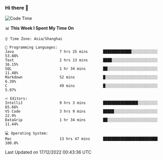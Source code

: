 ### Hi there 👋


<!--START_SECTION:waka-->
![Code Time](http://img.shields.io/badge/Code%20Time-961%20hrs%2026%20mins-blue)

📊 **This Week I Spent My Time On** 

```text
⌚︎ Time Zone: Asia/Shanghai

💬 Programming Languages: 
Java                     7 hrs 25 mins       █████████████░░░░░░░░░░░░   53.88% 
Text                     2 hrs 13 mins       ████░░░░░░░░░░░░░░░░░░░░░   16.15% 
SQL                      1 hr 34 mins        ██░░░░░░░░░░░░░░░░░░░░░░░   11.48% 
Markdown                 52 mins             █░░░░░░░░░░░░░░░░░░░░░░░░   6.39% 
C                        49 mins             █░░░░░░░░░░░░░░░░░░░░░░░░   5.97%

🔥 Editors: 
IntelliJ                 9 hrs 3 mins        ████████████████░░░░░░░░░   65.66% 
VS Code                  3 hrs 9 mins        █████░░░░░░░░░░░░░░░░░░░░   22.9% 
DataGrip                 1 hr 34 mins        ██░░░░░░░░░░░░░░░░░░░░░░░   11.44%

💻 Operating System: 
Mac                      13 hrs 47 mins      █████████████████████████   100.0%

```


 Last Updated on 17/12/2022 00:43:36 UTC
<!--END_SECTION:waka-->

<!--
**SillyPasty/SillyPasty** is a ✨ _special_ ✨ repository because its `README.md` (this file) appears on your GitHub profile.

Here are some ideas to get you started:

- 🔭 I’m currently working on ...
- 🌱 I’m currently learning ...
- 👯 I’m looking to collaborate on ...
- 🤔 I’m looking for help with ...
- 💬 Ask me about ...
- 📫 How to reach me: ...
- 😄 Pronouns: ...
- ⚡ Fun fact: ...
-->



